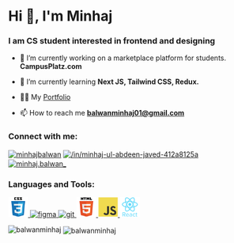 <h1 align="left">Hi 👋, I'm Minhaj</h1>
<h3 align="left">I am CS student interested in frontend and designing</h3>

- 🔭 I’m currently working on a marketplace platform for students. **CampusPlatz.com**

- 🌱 I’m currently learning **Next JS, Tailwind CSS, Redux.**

- 👨‍💻 My [Portfolio](https://mbbm-portfolio.vercel.app/)

- 📫 How to reach me **balwanminhaj01@gmail.com**

<h3 align="left">Connect with me:</h3>
<p align="left">
<a href="https://twitter.com/minhajbalwan" target="blank"><img align="center" src="https://raw.githubusercontent.com/rahuldkjain/github-profile-readme-generator/master/src/images/icons/Social/twitter.svg" alt="minhajbalwan" height="30" width="40" /></a>
<a href="https://linkedin.com/in/minhaj-ul-abdeen-javed-412a8125a" target="blank"><img align="center" src="https://raw.githubusercontent.com/rahuldkjain/github-profile-readme-generator/master/src/images/icons/Social/linked-in-alt.svg" alt="/in/minhaj-ul-abdeen-javed-412a8125a" height="30" width="40" /></a>
<a href="https://instagram.com/minhaj.balwan_" target="blank"><img align="center" src="https://raw.githubusercontent.com/rahuldkjain/github-profile-readme-generator/master/src/images/icons/Social/instagram.svg" alt="minhaj.balwan_" height="30" width="40" /></a>
</p>

<h3 align="left">Languages and Tools:</h3>
<p align="left"> <a href="https://www.w3schools.com/css/" target="_blank" rel="noreferrer"> <img src="https://raw.githubusercontent.com/devicons/devicon/master/icons/css3/css3-original-wordmark.svg" alt="css3" width="40" height="40"/> </a> <a href="https://www.figma.com/" target="_blank" rel="noreferrer"> <img src="https://www.vectorlogo.zone/logos/figma/figma-icon.svg" alt="figma" width="40" height="40"/> </a> <a href="https://git-scm.com/" target="_blank" rel="noreferrer"> <img src="https://www.vectorlogo.zone/logos/git-scm/git-scm-icon.svg" alt="git" width="40" height="40"/> </a> <a href="https://www.w3.org/html/" target="_blank" rel="noreferrer"> <img src="https://raw.githubusercontent.com/devicons/devicon/master/icons/html5/html5-original-wordmark.svg" alt="html5" width="40" height="40"/> </a> <a href="https://developer.mozilla.org/en-US/docs/Web/JavaScript" target="_blank" rel="noreferrer"> <img src="https://raw.githubusercontent.com/devicons/devicon/master/icons/javascript/javascript-original.svg" alt="javascript" width="40" height="40"/> </a> <a href="https://reactjs.org/" target="_blank" rel="noreferrer"> <img src="https://raw.githubusercontent.com/devicons/devicon/master/icons/react/react-original-wordmark.svg" alt="react" width="40" height="40"/> </a> </p>

<p><img align="left" src="https://github-readme-stats.vercel.app/api/top-langs?username=balwanminhaj&show_icons=true&locale=en&layout=compact" alt="balwanminhaj" /></p>

<p>&nbsp;<img align="center" src="https://github-readme-stats.vercel.app/api?username=balwanminhaj&show_icons=true&locale=en" alt="balwanminhaj" /></p>
